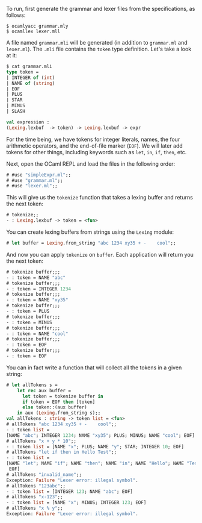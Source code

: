 To run, first generate the grammar and lexer files
from the specifications, as follows:

```
$ ocamlyacc grammar.mly
$ ocamllex lexer.mll
```

A file named `grammar.mli` will be generated (in addition to
`grammar.ml` and `lexer.ml`). The `.mli` file contains the
`token` type definition. Let's take a look at it:

```ocaml
$ cat grammar.mli
type token =
| INTEGER of (int)
| NAME of (string)
| EOF
| PLUS
| STAR
| MINUS
| SLASH

val expression :
(Lexing.lexbuf  -> token) -> Lexing.lexbuf -> expr
```

For the time being, we have tokens for integer literals,
names, the four arithmetic operators, and the end-of-file marker (`EOF`).
We will later add tokens for other things,
including keywords such as `let`, `in`, `if`, `then`, etc. 

Next, open the OCaml REPL and load the files in the following
order:

```ocaml
# #use "simpleExpr.ml";;
# #use "grammar.ml";;
# #use "lexer.ml";;
```

This will give us the `tokenize` function that takes a lexing buffer
and returns the next token:

```ocaml
# tokenize;;
- : Lexing.lexbuf -> token = <fun>
```

You can create lexing buffers from strings using the `Lexing` module:

```ocaml
# let buffer = Lexing.from_string "abc 1234 xy35 + -    cool";;
```

And now you can apply `tokenize` on `buffer`.
Each application will return you the next token:

```ocaml
# tokenize buffer;;;
- : token = NAME "abc"
# tokenize buffer;;;
- : token = INTEGER 1234
# tokenize buffer;;;
- : token = NAME "xy35"
# tokenize buffer;;;
- : token = PLUS
# tokenize buffer;;;
- : token = MINUS
# tokenize buffer;;;
- : token = NAME "cool"
# tokenize buffer;;;
- : token = EOF
# tokenize buffer;;;
- : token = EOF
```

You can in fact write a function that will collect all
the tokens in a given string:

```ocaml
# let allTokens s =
    let rec aux buffer =
      let token = tokenize buffer in
      if token = EOF then [token]
      else token::(aux buffer)
    in aux (Lexing.from_string s);;
val allTokens : string -> token list = <fun>
# allTokens "abc 1234 xy35 + -    cool";;
- : token list =
[NAME "abc"; INTEGER 1234; NAME "xy35"; PLUS; MINUS; NAME "cool"; EOF]
# allTokens "x + y * 10";;
- : token list = [NAME "x"; PLUS; NAME "y"; STAR; INTEGER 10; EOF]
# allTokens "let if then in Hello Test";;
- : token list =
[NAME "let"; NAME "if"; NAME "then"; NAME "in"; NAME "Hello"; NAME "Test";
 EOF]
# allTokens "invalid_name";;
Exception: Failure "Lexer error: illegal symbol".
# allTokens "123abc";;
- : token list = [INTEGER 123; NAME "abc"; EOF]
# allTokens "x-123";;
- : token list = [NAME "x"; MINUS; INTEGER 123; EOF]
# allTokens "x % y";;
Exception: Failure "Lexer error: illegal symbol".
```

